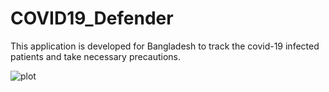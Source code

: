 # COVID19_Defender
This application is developed for Bangladesh to track the covid-19 infected patients and take necessary precautions.

![plot](./CEN511_Covid19/CEN511_Covid19/img/home.JPG)
